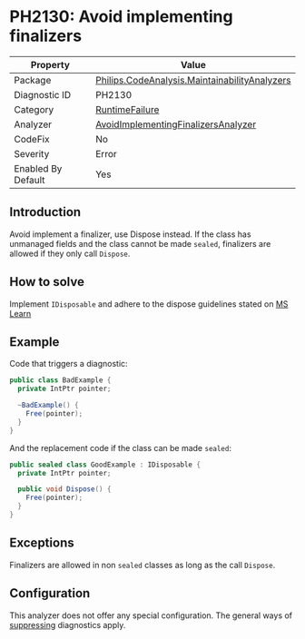 # PH2130: Avoid implementing finalizers

| Property | Value  |
|--|--|
| Package | [Philips.CodeAnalysis.MaintainabilityAnalyzers](https://www.nuget.org/packages/Philips.CodeAnalysis.MaintainabilityAnalyzers) |
| Diagnostic ID | PH2130 |
| Category  | [RuntimeFailure](../RuntimeFailure.md) |
| Analyzer | [AvoidImplementingFinalizersAnalyzer](https://github.com/philips-software/roslyn-analyzers/blob/main/Philips.CodeAnalysis.MaintainabilityAnalyzers/RuntimeFailure/AvoidImplementingFinalizersAnalyzer.cs)
| CodeFix  | No |
| Severity | Error |
| Enabled By Default | Yes |

## Introduction

Avoid implement a finalizer, use Dispose instead. If the class has unmanaged fields and the class cannot be made `sealed`, finalizers are allowed if they only call `Dispose`.

## How to solve

Implement `IDisposable` and adhere to the dispose guidelines stated on [MS Learn](https://learn.microsoft.com/en-us/dotnet/standard/garbage-collection/implementing-dispose)

## Example

Code that triggers a diagnostic:
``` cs
public class BadExample {
  private IntPtr pointer;

  ~BadExample() {
    Free(pointer);
  }
}
```

And the replacement code if the class can be made `sealed`:
``` cs
public sealed class GoodExample : IDisposable {
  private IntPtr pointer;

  public void Dispose() {
    Free(pointer);
  }
}
```
## Exceptions

Finalizers are allowed in non `sealed` classes as long as the call `Dispose`.

## Configuration

This analyzer does not offer any special configuration. The general ways of [suppressing](https://learn.microsoft.com/en-us/dotnet/fundamentals/code-analysis/suppress-warnings) diagnostics apply.